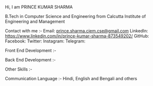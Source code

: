 Hi, I am PRINCE KUMAR SHARMA

B.Tech in Computer Science and Engineering from Calcutta Institute of Engineering and Management

Contact with me :-
  Email: prince.sharma.ciem.cse@gmail.com
  LinkedIn: https://www.linkedin.com/in/prince-kumar-sharma-873549202/
  GitHub:
  Facebook:
  Twitter:
  Instagram:
  Telegram:
  
Front End Development :-

Back End Development :-

Other Skills :-

Communication Language :- Hindi, English and Bengali and others



